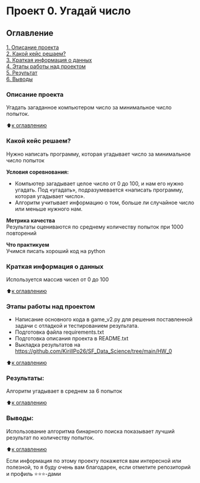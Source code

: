 # Проект 0. Угадай число

## Оглавление  
[1. Описание проекта](.README.md#Описание-проекта)  
[2. Какой кейс решаем?](.README.md#Какой-кейс-решаем)  
[3. Краткая информация о данных](.README.md#Краткая-информация-о-данных)  
[4. Этапы работы над проектом](.README.md#Этапы-работы-над-проектом)  
[5. Результат](.README.md#Результат)    
[6. Выводы](.README.md#Выводы) 

### Описание проекта    
Угадать загаданное компьютером число за минимальное число попыток.

:arrow_up:[к оглавлению](_)


### Какой кейс решаем?    
Нужно написать программу, которая угадывает число за минимальное число попыток

**Условия соревнования:**  
- Компьютер загадывает целое число от 0 до 100, и нам его нужно угадать. Под «угадать», подразумевается «написать программу, которая угадывает число».
- Алгоритм учитывает информацию о том, больше ли случайное число или меньше нужного нам.

**Метрика качества**     
Результаты оцениваются по среднему количеству попыток при 1000 повторений

**Что практикуем**     
Учимся писать хороший код на python


### Краткая информация о данных
Используется массив чисел от 0 до 100
  
:arrow_up:[к оглавлению](.README.md#Оглавление)


### Этапы работы над проектом  

* Написание основного кода в game_v2.py для решения поставленной задачи с отладкой и тестированием результата.
* Подготовка файла requirements.txt
* Подготовка описания проекта в README.txt
* Выкладка результатов на https://github.com/KirillPo26/SF_Data_Science/tree/main/HW_0


:arrow_up:[к оглавлению](.README.md#Оглавление)


### Результаты:  
Алгоритм угадывает в среднем за 6 попыток

:arrow_up:[к оглавлению](.README.md#Оглавление)


### Выводы:  

Использование алгоритма бинарного поиска показывает лучший результат по количеству попыток.

:arrow_up:[к оглавлению](.README.md#Оглавление)


Если информация по этому проекту покажется вам интересной или полезной, то я буду очень вам благодарен, если отметите репозиторий и профиль ⭐️⭐️⭐️-дами